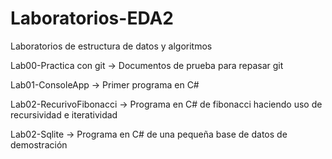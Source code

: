 # Laboratorios-EDA2
Laboratorios de estructura de datos y algoritmos

Lab00-Practica con git    -> Documentos de prueba para repasar git

Lab01-ConsoleApp          -> Primer programa en C#

Lab02-RecurivoFibonacci   -> Programa en C# de fibonacci haciendo uso de recursividad e iteratividad

Lab02-Sqlite              -> Programa en C# de una pequeña base de datos de demostración